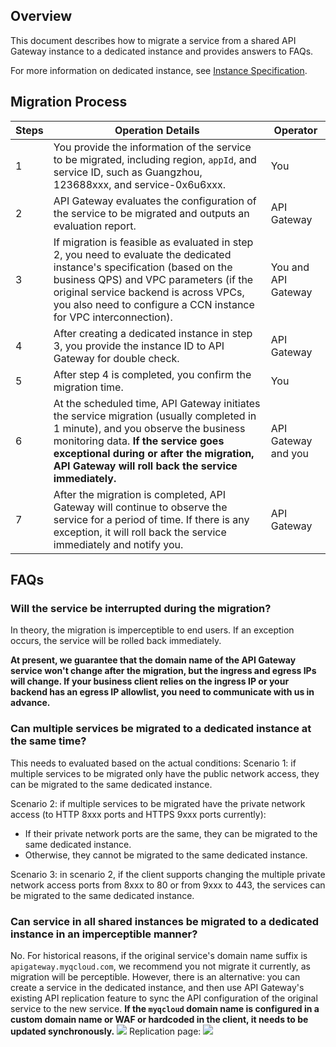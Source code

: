 ## Overview

This document describes how to migrate a service from a shared API Gateway instance to a dedicated instance and provides answers to FAQs.

For more information on dedicated instance, see [Instance Specification](https://intl.cloud.tencent.com/document/product/628/40305).



## Migration Process

| Steps | Operation Details | Operator | 
| ----- | ------------------------------------------------------------ | ------------------ | 
| 1 | You provide the information of the service to be migrated, including region, `appId`, and service ID, such as Guangzhou, 123688xxx, and service-0x6u6xxx. | You |    
| 2 | API Gateway evaluates the configuration of the service to be migrated and outputs an evaluation report. | API Gateway |   
| 3 | If migration is feasible as evaluated in step 2, you need to evaluate the dedicated instance's specification (based on the business QPS) and VPC parameters (if the original service backend is across VPCs, you also need to configure a CCN instance for VPC interconnection). | You and API Gateway |     
| 4 | After creating a dedicated instance in step 3, you provide the instance ID to API Gateway for double check. | API Gateway |      
| 5 | After step 4 is completed, you confirm the migration time. | You |   
| 6 | At the scheduled time, API Gateway initiates the service migration (usually completed in 1 minute), and you observe the business monitoring data. **If the service goes exceptional during or after the migration, API Gateway will roll back the service immediately.** | API Gateway and you |      
| 7 | After the migration is completed, API Gateway will continue to observe the service for a period of time. If there is any exception, it will roll back the service immediately and notify you. | API Gateway |   



## FAQs

### Will the service be interrupted during the migration?

In theory, the migration is imperceptible to end users. If an exception occurs, the service will be rolled back immediately.

**At present, we guarantee that the domain name of the API Gateway service won't change after the migration, but the ingress and egress IPs will change. If your business client relies on the ingress IP or your backend has an egress IP allowlist, you need to communicate with us in advance.**

### Can multiple services be migrated to a dedicated instance at the same time?

This needs to evaluated based on the actual conditions:
Scenario 1: if multiple services to be migrated only have the public network access, they can be migrated to the same dedicated instance.

Scenario 2: if multiple services to be migrated have the private network access (to HTTP 8xxx ports and HTTPS 9xxx ports currently):
 - If their private network ports are the same, they can be migrated to the same dedicated instance.
 - Otherwise, they cannot be migrated to the same dedicated instance.

Scenario 3: in scenario 2, if the client supports changing the multiple private network access ports from 8xxx to 80 or from 9xxx to 443, the services can be migrated to the same dedicated instance.

### Can service in all shared instances be migrated to a dedicated instance in an imperceptible manner?

No. For historical reasons, if the original service's domain name suffix is `apigateway.myqcloud.com`, we recommend you not migrate it currently, as migration will be perceptible. However, there is an alternative: you can create a service in the dedicated instance, and then use API Gateway's existing API replication feature to sync the API configuration of the original service to the new service. **If the `myqcloud` domain name is configured in a custom domain name or WAF or hardcoded in the client, it needs to be updated synchronously.**
![](https://qcloudimg.tencent-cloud.cn/raw/d5fa98418bbe4e9c6474b11a9d780872.png)
Replication page:
![](https://qcloudimg.tencent-cloud.cn/raw/700b3c19c567d00ba21776dbac288bba.png)

​           
